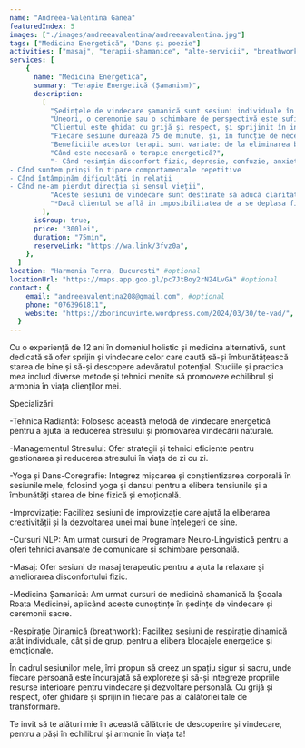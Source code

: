 ```yaml
---
name: "Andreea-Valentina Ganea"
featuredIndex: 5
images: ["./images/andreeavalentina/andreeavalentina.jpg"]
tags: ["Medicina Energetică", "Dans și poezie"]
activities: ["masaj", "terapii-shamanice", "alte-servicii", "breathwork", "Dans", "group-dans", "group-terapie-prin-arta", "group-terapii-shamanice", "group-breathwork"]
services: [
    {
      name: "Medicina Energetică",
      summary: "Terapie Energetică (Șamanism)",
      description:
        [
          "Ședințele de vindecare șamanică sunt sesiuni individuale în care clientul este condus într-un Spațiu Sacru, iar șamanul servește ca intermediar între Suflet și forțele cosmice care guvernează viața.",
          "Uneori, o ceremonie sau o schimbare de perspectivă este suficientă pentru ca persoana să-și regăsească resursele interioare pentru vindecare. Alteori, șamanul folosește tehnici speciale pentru a elibera Corpul de Lumină de energiile grele acumulate.",
          "Clientul este ghidat cu grijă și respect, și sprijinit în integrarea noii energii în procesul de terapie.",
          "Fiecare sesiune durează 75 de minute, și, în funcție de necesități, poate fi recomandat un ciclu de ședințe.",
          "Beneficiile acestor terapii sunt variate: de la eliminarea blocajelor și disfuncțiilor fizice, la energizarea și armonizarea câmpului energetic subtil, clarificarea minții, și reconectarea cu Sufletul.",
          "Când este necesară o terapie energetică?",
          "- Când resimțim disconfort fizic, depresie, confuzie, anxietate
- Când suntem prinși în tipare comportamentale repetitive
- Când întâmpinăm dificultăți în relații
- Când ne-am pierdut direcția și sensul vieții",
          "Aceste sesiuni de vindecare sunt destinate să aducă claritate, să elimine energiile grele din corp și să refacă legătura cu esența noastră spirituală, oferindu-ne un sentiment de pace și armonie interioară.",
          "*Dacă clientul se află in imposibilitatea de a se deplasa fizic, sesiunile se pot face și la distanță prin platforma online."
        ],
      isGroup: true,
      price: "300lei",
      duration: "75min",
      reserveLink: "https://wa.link/3fvz0a",
    },
  ]
location: "Harmonia Terra, Bucuresti" #optional
locationUrl: "https://maps.app.goo.gl/pc7JtBoy2rN24LvGA" #optional
contact: {
    email: "andreeavalentina208@gmail.com", #optional
    phone: "0763961811",
    website: "https://zborincuvinte.wordpress.com/2024/03/30/te-vad/", #optional
  }
---
```


Cu o experiență de 12 ani în domeniul holistic și medicina alternativă, sunt dedicată să ofer sprijin și vindecare celor care caută să-și îmbunătățească starea de bine și să-și descopere adevăratul potențial. Studiile și practica mea includ diverse metode și tehnici menite să promoveze echilibrul și armonia în viața clienților mei.

Specializări:

-Tehnica Radiantă: Folosesc această metodă de vindecare energetică pentru a ajuta la reducerea stresului și promovarea vindecării naturale.

-Managementul Stresului: Ofer strategii și tehnici eficiente pentru gestionarea și reducerea stresului în viața de zi cu zi.

-Yoga și Dans-Coregrafie: Integrez mișcarea și conștientizarea corporală în sesiunile mele, folosind yoga și dansul pentru a elibera tensiunile și a îmbunătăți starea de bine fizică și emoțională.

-Improvizație: Facilitez sesiuni de improvizație care ajută la eliberarea creativității și la dezvoltarea unei mai bune înțelegeri de sine.

-Cursuri NLP: Am urmat cursuri de Programare Neuro-Lingvistică pentru a oferi tehnici avansate de comunicare și schimbare personală.

-Masaj: Ofer sesiuni de masaj terapeutic pentru a ajuta la relaxare și ameliorarea disconfortului fizic.

-Medicina Șamanică: Am urmat cursuri de medicină shamanică la Școala Roata Medicinei, aplicând aceste cunoștințe în ședințe de vindecare și ceremonii sacre.

-Respirație Dinamică (breathwork): Facilitez sesiuni de respirație dinamică atât individuale, cât și de grup, pentru a elibera blocajele energetice și emoționale.

În cadrul sesiunilor mele, îmi propun să creez un spațiu sigur și sacru, unde fiecare persoană este încurajată să exploreze și să-și integreze propriile resurse interioare pentru vindecare și dezvoltare personală. Cu grijă și respect, ofer ghidare și sprijin în fiecare pas al călătoriei tale de transformare.

Te invit să te alături mie în această călătorie de descoperire și vindecare, pentru a păși în echilibrul și armonie în viața ta!
